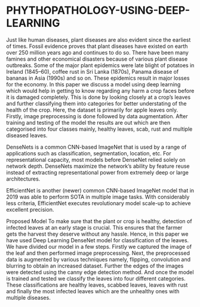 # PHYTHOPATHOLOGY-USING-DEEP-LEARNING

Just like human diseases, plant diseases are also evident since the earliest of times.
Fossil evidence proves that plant diseases have existed on earth over 250 million
years ago and continues to do so. There have been many famines and other economical
disasters because of various plant disease outbreaks. Some of the major plant
epidemics were late blight of potatoes in Ireland (1845–60), coffee rust in Sri Lanka
(1870s), Panama disease of bananas in Asia (1990s) and so on. These epidemics
result in major losses for the economy. In this paper we discuss a model using deep
learning which would help in getting to know regarding any harm a crop faces before
it is damaged completely. This is done by looking closely at a crop’s leaves and further
classifying them into categories for better understating of the health of the crop.
Here, the dataset is primarily for apple leaves only. Firstly, image preprocessing is
done followed by data augmentation. After training and testing of the model the
results are out which are then categorised into four classes mainly, healthy leaves,
scab, rust and multiple diseased leaves.

DenseNets is a common CNN-based ImageNet that is used by a range of applications
such as classification, segmentation, location, etc. For representational capacity,
most models before DenseNet relied solely on network depth. DenseNets maximize
the network’s ability by feature reuse instead of extracting representational power
from extremely deep or large architectures.

EfficientNet is another (newer) common CNN-based ImageNet model that in
2019 was able to perform SOTA in multiple image tasks. With considerably less
criteria, EfficientNet executes revolutionary model scale-up to achieve excellent precision.


Proposed Model
To make sure that the plant or crop is healthy, detection of infected leaves at an
early stage is crucial. This ensures that the farmer gets the harvest they deserve
without any hassle. Hence, in this paper we have used Deep Learning DenseNet
model for classification of the leaves. We have divided our model in a few steps.
Firstly we captured the image of the leaf and then performed image preprocessing.
Next, the preprocessed data is augmented by various techniques namely, flipping,
convolution and blurring to obtain an increased dataset. Further the edges of the
images were detected using the canny edge detection method. And once the model
is trained and tested we classify the leaves into four different categories. These
classifications are healthy leaves, scabbed leaves, leaves with rust and finally the
most infected leaves which are the unhealthy ones with multiple diseases.
